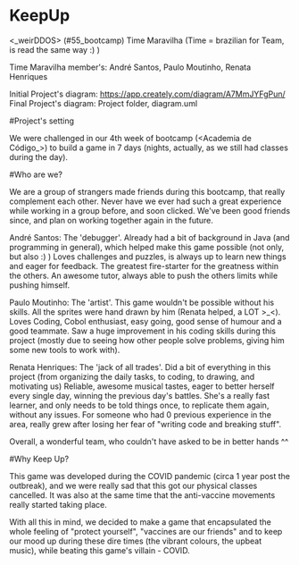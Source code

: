 # KeepUp
<_weirDDOS> (#55_bootcamp) Time Maravilha
(Time = brazilian for Team, is read the same way :) )

Time Maravilha member's: André Santos, Paulo Moutinho, Renata Henriques

Initial Project's diagram: https://app.creately.com/diagram/A7MmJYFgPun/
Final Project's diagram: Project folder, diagram.uml

#Project's setting

We were challenged in our 4th week of bootcamp (<Academia de Código_>) to build a game in 7 days (nights, actually,
as we still had classes during the day).

#Who are we?

We are a group of strangers made friends during this bootcamp, that really complement each other.
Never have we ever had such a great experience while working in a group before, and soon clicked. We've been good friends since,
and plan on working together again in the future.

André Santos:
The 'debugger'. Already had a bit of background in Java (and programming in general), which helped make this game possible (not only, but also :) )
Loves challenges and puzzles, is always up to learn new things and eager for feedback.
The greatest fire-starter for the greatness within the others. An awesome tutor, always able to push the others limits while pushing himself.

Paulo Moutinho:
The 'artist'. This game wouldn't be possible without his skills. All the sprites were hand drawn by him (Renata helped, a LOT >_<).
Loves Coding, Cobol enthusiast, easy going, good sense of humour and a good teammate.
Saw a huge improvement in his coding skills during this project (mostly due to seeing how other people solve problems, giving him
some new tools to work with).

Renata Henriques:
The 'jack of all trades'. Did a bit of everything in this project (from organizing the daily tasks, to coding, to drawing, and motivating us)
Reliable, awesome musical tastes, eager to better herself every single day, winning the previous day's battles. She's a really fast learner, and only needs to be told things once, to replicate them again, without any issues.
For someone who had 0 previous experience in the area, really grew after losing her fear of "writing code and breaking stuff".

Overall, a wonderful team, who couldn't have asked to be in better hands ^^

#Why Keep Up?

This game was developed during the COVID pandemic (circa 1 year post the outbreak), and we were really sad that this
got our physical classes cancelled. It was also at the same time that the anti-vaccine movements really started taking place.

With all this in mind, we decided to make a game that encapsulated the whole feeling of "protect yourself", "vaccines are our friends"
and to keep our mood up during these dire times (the vibrant colours, the upbeat music), while beating this game's villain - COVID.


